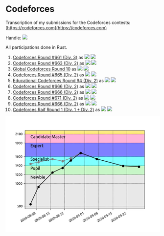 # Codeforces

Transcription of my submissions for the Codeforces contests: [https://codeforces.com](https://codeforces.com)

Handle: [![](https://img.shields.io/badge/Specialist-Zwgtwz-cyan)](https://codeforces.com/profile/Zwgtwz)

All participations done in Rust.

1.  [Codeforces Round #661 (Div. 3)](https://codeforces.com/contest/1399) as ![](https://img.shields.io/badge/Unrated-Zwgtwz-white) ![](https://img.shields.io/badge/-%2B535-green)
2.  [Codeforces Round #663 (Div. 2)](https://codeforces.com/contest/1391) as ![](https://img.shields.io/badge/Newbie-Zwgtwz-lightgrey) ![](https://img.shields.io/badge/-%2B388-green)
3.  [Global Codeforces Round 10](https://codeforces.com/contest/1392) as ![](https://img.shields.io/badge/Newbie-Zwgtwz-lightgrey) ![](https://img.shields.io/badge/-%2B317-green)
4.  [Codeforces Round #665 (Div. 2)](https://codeforces.com/contest/1401) as ![](https://img.shields.io/badge/Pupil-Zwgtwz-lightgreen) ![](https://img.shields.io/badge/-%2B105-green)
5.  [Educational Codeforces Round 94 (Div. 2)](https://codeforces.com/contest/1400) as ![](https://img.shields.io/badge/Pupil-Zwgtwz-lightgreen) ![](https://img.shields.io/badge/-%2B164-green)
6.  [Codeforces Round #666 (Div. 2)](https://codeforces.com/contest/1397) as ![](https://img.shields.io/badge/Specialist-Zwgtwz-cyan) ![](https://img.shields.io/badge/-%2B168-green)
7.  [Codeforces Round #666 (Div. 2)](https://codeforces.com/contest/1405) as ![](https://img.shields.io/badge/Expert-Zwgtwz-blue) ![](https://img.shields.io/badge/---133-red)
8.  [Codeforces Round #671 (Div. 2)](https://codeforces.com/contest/1419) as ![](https://img.shields.io/badge/Specialist-Zwgtwz-cyan) ![](https://img.shields.io/badge/---156-red)
9.  [Codeforces Round #666 (Div. 2)](https://codeforces.com/contest/1417) as ![](https://img.shields.io/badge/Pupil-Zwgtwz-lightgreen) ![](https://img.shields.io/badge/---15-red)
10.  [Codeforces Raif Round 1 (Div. 1 + Div. 2)](https://codeforces.com/contest/1428) as ![](https://img.shields.io/badge/Pupil-Zwgtwz-lightgreen) ![](https://img.shields.io/badge/-%2B74-green)

![](.graph.png)
